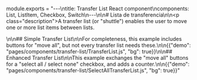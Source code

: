 module.exports = "---\ntitle: Transfer List React component\ncomponents: List, ListItem, Checkbox, Switch\n---\n\n# Lista de transferencia\n\n<p class=\"description\">A transfer list (or \"shuttle\") enables the user to move one or more list items between lists.</p>\n\n## Simple Transfer List\n\nFor completeness, this example includes buttons for \"move all\", but not every transfer list needs these.\n\n{{\"demo\": \"pages/components/transfer-list/TransferList.js\", \"bg\": true}}\n\n## Enhanced Transfer List\n\nThis example exchanges the \"move all\" buttons for a \"select all / select none\" checkbox, and adds a counter.\n\n{{\"demo\": \"pages/components/transfer-list/SelectAllTransferList.js\", \"bg\": true}}"
